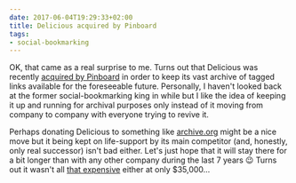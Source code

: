 ```yaml
---
date: 2017-06-04T19:29:33+02:00
title: Delicious acquired by Pinboard
tags:
- social-bookmarking
---
```


OK, that came as a real surprise to me. Turns out that Delicious was
recently
[acquired by Pinboard](https://blog.pinboard.in/2017/06/pinboard_acquires_delicious/) in
order to keep its vast archive of tagged links available for the foreseeable
future. Personally, I haven't looked back at the former social-bookmarking king
in while but I like the idea of keeping it up and running for archival purposes
only instead of it moving from company to company with everyone trying to revive
it.

Perhaps donating Delicious to something like [archive.org](https://archive.org/)
might be a nice move but it being kept on life-support by its main competitor
(and, honestly, only real successor) isn't bad either.  Let's just hope that it
will stay there for a bit longer than with any other company during the last 7
years 😉 Turns out it wasn't
all
[that expensive](https://thenextweb.com/apps/2017/06/01/its-the-end-of-an-era-as-pinboard-buys-and-shutters-del-icio-us/#.tnw_imTkKqRL) either
at only $35,000…
